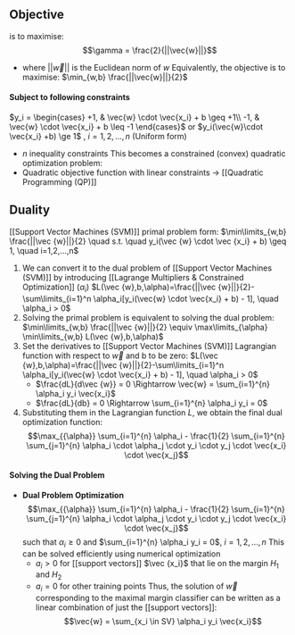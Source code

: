 ## Objective 
is to maximise:
$$\gamma = \frac{2}{||\vec{w}||}$$
- where $||\vec{w}||$ is the Euclidean norm of $w$
	Equivalently, the objective is to maximise:
	$\min_{w,b} \frac{||\vec{w}||}{2}$
#### Subject to following constraints
$y_i = \begin{cases} +1, & \vec{w} \cdot \vec{x_i} + b \geq +1\\ -1, & \vec{w} \cdot \vec{x_i} + b \leq -1 \end{cases}$
or
$y_i(\vec{w}\cdot \vec{x_i} +b) \ge 1$ , $i=1,2,\dots ,n$ (Uniform form)
- $n$ inequality constraints
This becomes a constrained (convex) quadratic optimization problem:
- Quadratic objective function with linear constraints $\rightarrow$ [[Quadratic Programming (QP)]]
## Duality
[[Support Vector Machines (SVM)]] primal problem form:
	$\min\limits_{w,b} \frac{||\vec {w}||}{2} \quad s.t. \quad y_i(\vec {w} \cdot \vec {x_i} + b) \geq 1, \quad i=1,2,...,n$
1. We can convert it to the dual problem of [[Support Vector Machines (SVM)]] by introducing [[Lagrange Multipliers & Constrained Optimization]] ($\alpha _i$)
	$L(\vec {w},b,\alpha)=\frac{||\vec {w}||}{2}-\sum\limits_{i=1}^n \alpha_i[y_i(\vec{w} \cdot \vec{x_i} + b) - 1], \quad \alpha_i > 0$
2. Solving the primal problem is equivalent to solving the dual problem:
	$\min\limits_{w,b} \frac{||\vec {w}||}{2} \equiv \max\limits_{\alpha} \min\limits_{w,b} L(\vec {w},b,\alpha)$
3. Set the derivatives to [[Support Vector Machines (SVM)]] Lagrangian function with respect to $\vec {w}$ and b to be zero:
	$L(\vec {w},b,\alpha)=\frac{||\vec {w}||}{2}-\sum\limits_{i=1}^n \alpha_i[y_i(\vec{w} \cdot \vec{x_i} + b) - 1], \quad \alpha_i > 0$
	- $\frac{dL}{d\vec {w}} = 0 \Rightarrow \vec{w} = \sum_{i=1}^{n} \alpha_i y_i \vec{x_i}$
	- $\frac{dL}{db} = 0 \Rightarrow \sum_{i=1}^{n} \alpha_i y_i = 0$
4. Substituting them in the Lagrangian function $L$, we obtain the final dual optimization function:
	$$\max_{{\alpha}} \sum_{i=1}^{n} \alpha_i - \frac{1}{2} \sum_{i=1}^{n} \sum_{j=1}^{n} \alpha_i \cdot \alpha_j \cdot y_i \cdot y_j \cdot \vec{x_i} \cdot \vec{x_j}$$
#### Solving the Dual Problem
- **Dual Problem Optimization**
	$$\max_{{\alpha}} \sum_{i=1}^{n} \alpha_i - \frac{1}{2} \sum_{i=1}^{n} \sum_{j=1}^{n} \alpha_i \cdot \alpha_j \cdot y_i \cdot y_j \cdot \vec{x_i} \cdot \vec{x_j}$$
	such that $\alpha _i \ge 0$ and $\sum_{i=1}^{n} \alpha_i y_i = 0$,  $i=1,2,...,n$
	This can be solved efficiently using numerical optimization
	- $a_i > 0$ for [[support vectors]] $\vec {x_i}$ that lie on the margin $H_1$ and $H_2$
	- $a_i = 0$ for other training points
Thus, the solution of $\vec {w}$ corresponding to the maximal margin classifier can be written as a linear combination of just the [[support vectors]]:
$$\vec{w} = \sum_{x_i \in SV} \alpha_i y_i \vec{x_i}$$